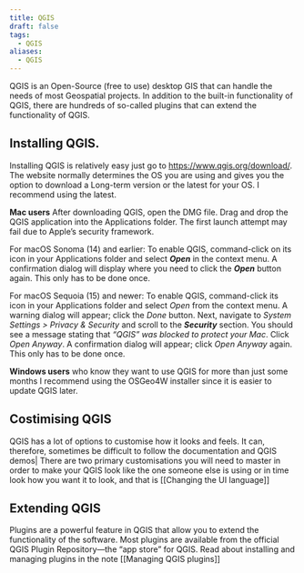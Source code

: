 ```yaml
---
title: QGIS
draft: false
tags:
  - QGIS
aliases:
  - QGIS
---
```

QGIS is an Open-Source (free to use) desktop GIS that can handle the needs of most Geospatial projects. In addition to the built-in functionality of QGIS, there are hundreds of so-called plugins that can extend the functionality of QGIS. 

## Installing QGIS.
Installing QGIS is relatively easy just go to https://www.qgis.org/download/. The website normally determines the OS you are using and gives you the option to download a Long-term version or the latest for your OS.  I recommend using the latest. 

**Mac users** After downloading QGIS, open the DMG file. Drag and drop the QGIS application into the Applications folder. The first launch attempt may fail due to Apple’s security framework.

For macOS Sonoma (14) and earlier: To enable QGIS, command-click on its icon in your Applications folder and select _**Open**_ in the context menu. A confirmation dialog will display where you need to click the _**Open**_ button again. This only has to be done once.

For macOS Sequoia (15) and newer: To enable QGIS, command-click its icon in your Applications folder and select _Open_ from the context menu. A warning dialog will appear; click the _Done_ button. Next, navigate to _System Settings > Privacy & Security_ and scroll to the _**Security**_ section. You should see a message stating that _“QGIS” was blocked to protect your Mac_. Click _Open Anyway_. A confirmation dialog will appear; click _Open Anyway_ again. This only has to be done once.

**Windows users** who know they want to use QGIS for more than just some months I recommend using the OSGeo4W installer since it is easier to update QGIS later.

## Costimising QGIS

QGIS has a lot of options to customise how it looks and feels. It can, therefore, sometimes be difficult to follow the documentation  and QGIS demos| There are two primary customisations you will need to master in order to make your QGIS look like the one someone else is using or in time look how you want it to look, and that is [[Changing the UI language]] 

## Extending QGIS
Plugins are a powerful feature in QGIS that allow you to extend the functionality of the software. Most plugins are available from the official QGIS Plugin Repository—the “app store” for QGIS. Read about installing and managing plugins in the note [[Managing QGIS plugins]]

